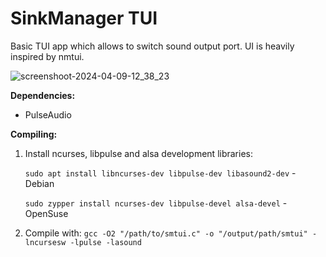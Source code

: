 # SinkManager TUI
Basic TUI app which allows to switch sound output port. UI is heavily inspired by nmtui.

![screenshoot-2024-04-09-12_38_23](https://github.com/vulpes-vulpeos/linux-utilities/assets/40931454/626a8078-36b0-4742-9950-2547a303a5f5)

**Dependencies:**
- PulseAudio

**Compiling:**
1. Install ncurses,  libpulse and alsa development libraries:
   
   ```sudo apt install libncurses-dev libpulse-dev libasound2-dev``` - Debian
   
   ```sudo zypper install ncurses-dev libpulse-devel alsa-devel``` - OpenSuse
   
2. Compile with:
   ```gcc -O2 "/path/to/smtui.c" -o "/output/path/smtui" -lncursesw -lpulse -lasound```
